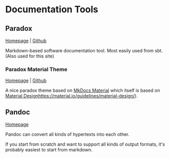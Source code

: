 # Documentation Tools

## Paradox

[Homepage](https://developer.lightbend.com/docs/paradox/latest) | [Github](https://github.com/lightbend/paradox/)

Markdown-based software documentation tool. Most easily used from sbt. (Also used for this site)

### Paradox Material Theme

[Homepage](https://jonas.github.io/paradox-material-theme) | [Github](https://github.com/jonas/paradox-material-theme)

A nice paradox theme based on [MkDocs Material](https://github.com/squidfunk/mkdocs-material) which itself is based on
[Material Design]()https://material.io/guidelines/material-design/).

## Pandoc

[Homepage](https://pandoc.org/)

Pandoc can convert all kinds of hypertexts into each other.

If you start from scratch and want to support all kinds of output formats, it's probably easiest to start from markdown.
